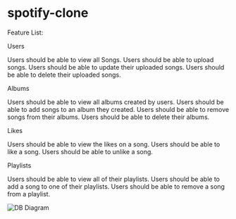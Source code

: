 # spotify-clone

Feature List:

Users 

Users should be able to view all Songs.
Users should be able to upload songs.
Users should be able to update their uploaded songs.
Users should be able to delete their uploaded songs.

Albums

Users should be able to view all albums created by users.
Users should be able to add songs to an album they created.
Users should be able to remove songs from their albums.
Users should be able to delete their albums.

Likes

Users should be able to view the likes on a song.
Users should be able to like a song.
Users should be able to unlike a song.

Playlists

Users should be able to view all of their playlists.
Users should be able to add a song to one of their playlists.
Users should be able to remove a song from a playlist.



![DB Diagram](spotify-clone/image/DBdiagram.png)
